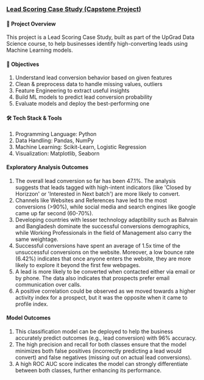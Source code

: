 <h3> <u> Lead Scoring Case Study (Capstone Project) </u> </h3>

<h4>📌 Project Overview </h4>

This project is a Lead Scoring Case Study, built as part of the UpGrad Data Science course, to help businesses identify high-converting leads using Machine Learning models.

<h4>🎯 Objectives</h4>

1.  Understand lead conversion behavior based on given features
2.  Clean & preprocess data to handle missing values, outliers  
3. Feature Engineering to extract useful insights  
4. Build ML models to predict lead conversion probability  
5. Evaluate models and deploy the best-performing one  

<h4>🛠️ Tech Stack & Tools</h4>

1. Programming Language: Python
2. Data Handling: Pandas, NumPy
3. Machine Learning: Scikit-Learn, Logistic Regression
4. Visualization: Matplotlib, Seaborn

<h4>Exploratory Analysis Outcomes</h4>

1. The overall lead conversion so far has been 47.1%. The analysis suggests that leads tagged with high-intent indicators (like 'Closed by Horizzon' or 'Interested in Next batch') are more likely to convert.
2. Channels like Websites and References have led to the most conversions (>90%), while social media and search engines like google came up far second (60-70%).
3. Developing countries with lesser technology adaptibility such as Bahrain and Bangladesh dominate the successful conversions demographics, while Working Professionals in the field of Management also carry the same weightage.
4. Successful conversions have spent an average of 1.5x time of the unsuccessful conversions on the website. Moreover, a low bounce rate (6.42%) indicates that once anyone enters the website, they are more likely to explore it beyond the first few webpages.
5. A lead is more likely to be converted when contacted either via email or by phone. The data also indicates that prospects prefer email communication over calls.
6. A positive correlation could be observed as we moved towards a higher activity index for a prospect, but it was the opposite when it came to profile index.

<h4>Model Outcomes</h4>

1. This classification model can be deployed to help the business accurately predict outcomes (e.g., lead conversion) with 96% accuracy.
2. The high precision and recall for both classes ensure that the model minimizes both false positives (incorrectly predicting a lead would convert) and false negatives (missing out on actual lead conversions).
3. A high ROC AUC score indicates the model can strongly differentiate between both classes, further enhancing its performance.

